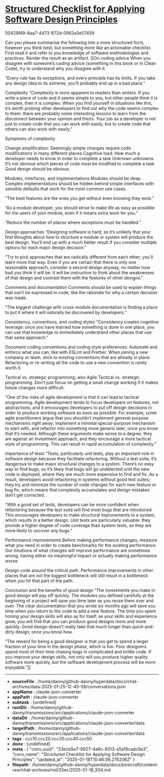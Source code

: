 # [Structured Checklist for Applying Software Design Principles](https://claude.ai/chat/33ecb5e7-9927-4a9c-9313-a5a19cadc9a3)

50429f49-8aa7-4d73-872d-0963a3e57459

Can you please summarise the following into a more structured form, however you think best, but something more like an actionable checklist. First read it and refer to you knowledge of software methodologies and practices. Render the result as an artifact. [[On coding advice
When you disagree with someone’s coding advice (something in this book or in Clean Code), try to understand why you disagree with it.

“Every rule has its exceptions, and every principle has its limits. If you take any design idea to its extreme, you’ll probably end up in a bad place.”

Complexity
“Complexity is more apparent to readers than writers. If you write a piece of code and it seems simple to you, but other people think it is complex, then it is complex. When you find yourself in situations like this, it’s worth probing other developers to find out why the code seems complex to them; there are probably some interesting lessons to learn from the disconnect between your opinion and theirs. Your job as a developer is not just to create code that you can work with easily, but to create code that others can also work with easily.”

Symptoms of complexity

Change amplification: Seemingly simple changes require code modifications in many different places
Cognitive load: How much a developer needs to know in order to complete a task
Unknown unknowns: It’s not obvious which pieces of code must be modified to complete a task
Good design should be obvious.

Modules, interfaces, and implementations
Modules should be deep. Complex implementations should be hidden behind simple interfaces with sensible defaults that work for the most common use cases.

“The best features are the ones you get without even knowing they exist.”

“As a module developer, you should strive to make life as easy as possible for the users of your module, even if it means extra work for you.”

“Reduce the number of places where exceptions must be handled.”

Design approaches
“Designing software is hard, so it’s unlikely that your first thoughts about how to structure a module or system will produce the best design. You’ll end up with a much better result if you consider multiple options for each major design decision.”

“Try to pick approaches that are radically different from each other; you’ll learn more that way. Even if you are certain that there is only one reasonable approach, consider a second design anyway, no matter how bad you think it will be. It will be instructive to think about the weaknesses of that design and contrast them with the features of other designs.”

Comments and documentation
Comments should be used to explain things that can’t be expressed in code, like the rationale for why a certain decision was made.

“The biggest challenge with cross-module documentation is finding a place to put it where it will naturally be discovered by developers.”

Consistency, conventions, and coding styles
“Consistency creates cognitive leverage: once you have learned how something is done in one place, you can use that knowledge to immediately understand other places that use that same approach.”

Document coding conventions and coding style preferences. Automate and enforce what you can, like with ESLint and Prettier. When joining a new company or team, stick to existing conventions that are already in place. Refactoring or re-writing all the code to use a new convention is rarely worth it.

Tactical vs. strategic programming; also Agile
Tactical vs. strategic programming. Don’t just focus on getting a small change working if it makes future changes more difficult.

“One of the risks of agile development is that it can lead to tactical programming. Agile development tends to focus developers on features, not abstractions, and it encourages developers to put off design decisions in order to produce working software as soon as possible. For example, some agile practitioners argue that you shouldn’t implement general-purpose mechanisms right away; implement a minimal special-purpose mechanism to start with, and refactor into something more generic later, once you know that it’s needed. Although these arguments make sense to a degree, they are against an investment approach, and they encourage a more tactical style of programming. This can result in rapid accumulation of complexity.”

Importance of tests
“Tests, particularly unit tests, play an important role in software design because they facilitate refactoring. Without a test suite, it’s dangerous to make major structural changes to a system. There’s no easy way to find bugs, so it’s likely that bugs will go undetected until the new code is deployed, where they are much more expensive to find and fix. As a result, developers avoid refactoring in systems without good test suites; they try and minimize the number of code changes for each new feature or bug fix, which means that complexity accumulates and design mistakes don’t get corrected.

“With a good set of tests, developers can be more confident when refactoring because the test suite will find most bugs that are introduced. This encourages developers to make structural improvements to a system, which results in a better design. Unit tests are particularly valuable: they provide a higher degree of code coverage than system tests, so they are more likely to uncover any bugs.”

Performance improvements
Before making performance changes, measure what you need in order to create benchmarks for the existing performance. Our intuitions of what changes will improve performance are sometimes wrong, having either no meaningful impact or actually making performance worse.

Design code around the critical path. Performance improvements in other places that are not the biggest bottleneck will still result in a bottleneck when you hit that part of the path.

Conclusion and the benefits of good design
“The investments you make in good design will pay off quickly. The modules you defined carefully at the beginning of a project will save you time later as you reuse them over and over. The clear documentation that you wrote six months ago will save you time when you return to the code to add a new feature. The time you spent honing your design skills will also ay for itself: as your skills and experience grow, you will find that you can produce good designs more and more quickly. Good design doesn’t really take that much longer than quick-and-dirty design, once you know how.

“The reward for being a good designer is that you get to spend a larger fraction of your time in the design phase, which is fun. Poor designers spend most of their time chasing bugs in complicated and brittle code. If you improve your design skills, not only will you produce higher quality software more quickly, but the software development process will be more enjoyable.”]]

---

* **sourceFile** : /home/danny/github-danny/hyperdata/docs/chat-archives/data-2025-01-25-12-45-58/conversations.json
* **appName** : claude-json-converter
* **appPath** : claude-json-converter
* **subtask** : [undefined]
* **rootDir** : /home/danny/github-danny/transmissions/src/applications/claude-json-converter
* **dataDir** : /home/danny/github-danny/transmissions/src/applications/claude-json-converter/data
* **targetPath** : /home/danny/github-danny/transmissions/src/applications/claude-json-converter/data
* **tags** : ccc10.ccc20.ccc30.ccc40.ccc50
* **done** : [undefined]
* **meta** : {
  "conv_uuid": "33ecb5e7-9927-4a9c-9313-a5a19cadc9a3",
  "conv_name": "Structured Checklist for Applying Software Design Principles",
  "updated_at": "2025-01-18T10:46:56.276206Z"
}
* **filepath** : /home/danny/github-danny/hyperdata/docs/postcraft/content-raw/chat-archives/md/33ec/2025-01-18_504.md